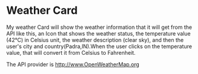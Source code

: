 # Weather Card

My weather Card will show the weather information that it will get from the API like this, an Icon that shows the weather status, the temperature value (42°C) in Celsius unit, the weather description (clear sky), and then the user's city and country(Padra,IN).When the user clicks on the temperature value, that will convert it from Celsius to Fahrenheit.

The API provider is http://www.OpenWeatherMap.org
